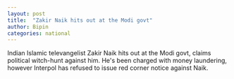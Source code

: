 ```yaml
---
layout: post
title:  "Zakir Naik hits out at the Modi govt"
author: Bipin
categories: national
---
```

Indian Islamic televangelist Zakir Naik hits out at the Modi govt, claims political witch-hunt against him. He's been charged with money laundering, however Interpol has refused to issue red corner notice against Naik. 